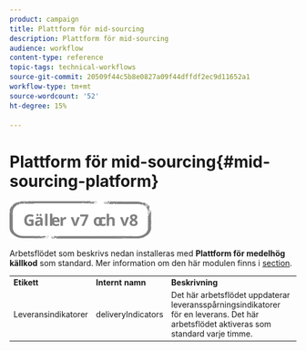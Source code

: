 ```yaml
---
product: campaign
title: Plattform för mid-sourcing
description: Plattform för mid-sourcing
audience: workflow
content-type: reference
topic-tags: technical-workflows
source-git-commit: 20509f44c5b8e0827a09f44dffdf2ec9d11652a1
workflow-type: tm+mt
source-wordcount: '52'
ht-degree: 15%

---
```



# Plattform för mid-sourcing{#mid-sourcing-platform}

![](../../assets/common.svg)

Arbetsflödet som beskrivs nedan installeras med **Plattform för medelhög källkod** som standard. Mer information om den här modulen finns i [section](../../installation/using/mid-sourcing-deployment.md).

<table> 
 <tbody> 
  <tr> 
   <td> <strong>Etikett</strong><br /> </td> 
   <td> <strong>Internt namn</strong><br /> </td> 
   <td> <strong>Beskrivning</strong><br /> </td> 
  </tr> 
  <tr> 
   <td> <span class="uicontrol">Leveransindikatorer</span> <br /> </td> 
   <td> <span class="uicontrol">deliveryIndicators</span> <br /> </td> 
   <td> Det här arbetsflödet uppdaterar leveransspårningsindikatorer för en leverans. Det här arbetsflödet aktiveras som standard varje timme.<br /> </td> 
  </tr> 
 </tbody> 
</table>

